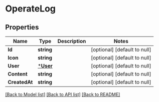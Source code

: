 # OperateLog

## Properties
Name | Type | Description | Notes
------------ | ------------- | ------------- | -------------
**Id** | **string** |  | [optional] [default to null]
**Icon** | **string** |  | [optional] [default to null]
**User** | [***User**](User.md) |  | [optional] [default to null]
**Content** | **string** |  | [optional] [default to null]
**CreatedAt** | **string** |  | [optional] [default to null]

[[Back to Model list]](../README.md#documentation-for-models) [[Back to API list]](../README.md#documentation-for-api-endpoints) [[Back to README]](../README.md)


